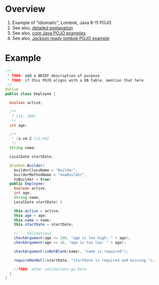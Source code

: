 # Overview
1. Example of "idiomatic", Lombok, Java 8-11 POJO
1. See also, [detailed explanation](./pojos.lombok.java8-11.md)
1. See also, [core Java POJO examples](./pojos.core.java8-11.md)
1. See also, [Jackson ready lombok POJO example](./pojo.example-4.md)

# Example
```java
/**
 * TODO: add a BRIEF description of purpose
 * TODO: if this POJO aligns with a DB table, mention that here
 */
@Value
public class Employee {

  boolean active;

  /**
   * [16, 100]
   */
  int age;

  /**
   * [a-zA-Z-]{2,64}
   */
  String name;

  LocalDate startDate;

  @lombok.Builder(
    builderClassName = "Builder",
    builderMethodName = "newBuilder",
    toBuilder = true)
  public Employee(
    boolean active,
    int age,
    String name,
    LocalDate startDate) {

    this.active = active;
    this.age = age;
    this.name = name;
    this.startDate = startDate;

    // -- Validations
    checkArgument(age <= 100, "age is too high: " + age);
    checkArgument(age >= 16, "age is too low: " + age);

    checkArgument(isNotBlank(name), "name is required");

    requireNonNull(startDate, "startDate is required and missing.");

    //TODO: other validations go here
  }
}
```

